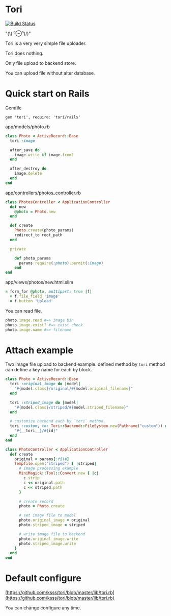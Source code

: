 Tori
===

[![Build Status](https://travis-ci.org/ksss/tori.svg?branch=master)](https://travis-ci.org/ksss/tori)

"(\\( ⁰⊖⁰)/)"

Tori is a very very simple file uploader.

Tori does nothing.

Only file upload to backend store.

You can upload file without alter database.

# Quick start on Rails

Gemfile

```
gem 'tori', require: 'tori/rails'
```

app/models/photo.rb

```ruby
class Photo < ActiveRecord::Base
  tori :image

  after_save do
    image.write if image.from?
  end

  after_destroy do
    image.delete
  end
end
```

app/controllers/photos_controller.rb

```ruby
class PhotosController < ApplicationController
  def new
    @photo = Photo.new
  end

  def create
    Photo.create(photo_params)
    redirect_to root_path
  end

  private

    def photo_params
      params.require(:photo).permit(:image)
    end
end
```

app/views/photos/new.html.slim

```ruby
= form_for @photo, multipart: true |f|
  = f.file_field 'image'
  = f.button 'Upload'
```

You can read file.

```ruby
photo.image.read #=> image bin
photo.image.exist? #=> exist check
photo.image.name #=> filename
```

# Attach example

Two image file upload to backend example.
defined method by `tori` method can define a key name for each by block.

```ruby
class Photo < ActiveRecord::Base
  tori :original_image do |model|
    "#{model.class}/original/#{model.original_filename}"
  end

  tori :striped_image do |model|
    "#{model.class}/striped/#{model.striped_filename}"
  end

  # customize backend each by `tori` method.
  tori :custom, to: Tori::Backend::FileSystem.new(Pathname("custom")) do |model|
    "#{__tori__}/#{id}"
  end
end

class PhotoController < ApplicationController
  def create
    original = params[:file]
    Tempfile.open("striped") { |striped|
      # image processing example
      MiniMagick::Tool::Convert.new { |c|
        c.strip
        c << original.path
        c << striped.path
      }

      # create record
      photo = Photo.create

      # set image file to model
      photo.original_image = original
      photo.striped_image = striped

      # write image file to backend
      photo.original_image.write
      photo.striped_image.write
    }
  end
end
```

# Default configure

[https://github.com/ksss/tori/blob/master/lib/tori.rb](https://github.com/ksss/tori/blob/master/lib/tori.rb)

You can change configure any time.
